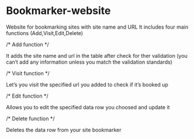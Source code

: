 # Bookmarker-website
Website for bookmarking sites with site name and URL
It includes four main functions (Add,Visit,Edit,Delete)

/* Add function */

It adds the site name and url in the table after check for ther validation (you can’t add any information unless you match the validation standards)

/* Visit function */

Let’s you visit the specified url you added to check if it’s booked up

/* Edit function */

Allows you to edit the specified data row you choosed and update it

/* Delete function */

Deletes the data row from your site bookmarker
